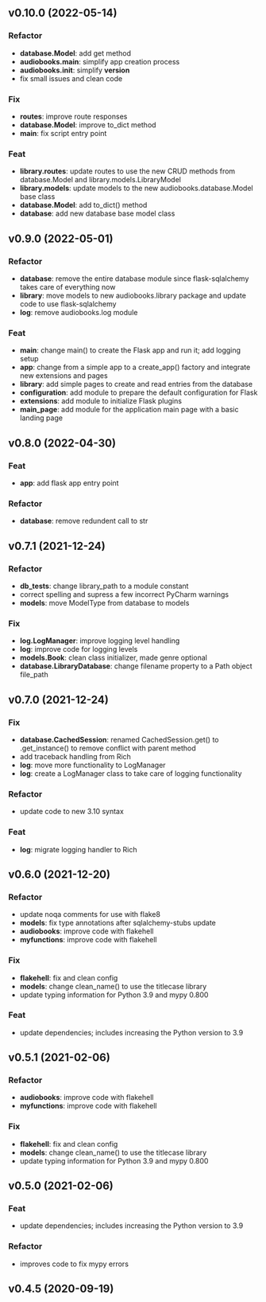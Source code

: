 ## v0.10.0 (2022-05-14)

### Refactor

- **database.Model**: add get method
- **audiobooks.__main__**: simplify app creation process
- **audiobooks.__init__**: simplify __version__
- fix small issues and clean code

### Fix

- **routes**: improve route responses
- **database.Model**: improve to_dict method
- **__main__**: fix script entry point

### Feat

- **library.routes**: update routes to use the new CRUD methods from database.Model and library.models.LibraryModel
- **library.models**: update models to the new audiobooks.database.Model base class
- **database.Model**: add to_dict() method
- **database**: add new database base model class

## v0.9.0 (2022-05-01)

### Refactor

- **database**: remove the entire database module since flask-sqlalchemy takes care of everything now
- **library**: move models to new audiobooks.library package and update code to use flask-sqlalchemy
- **log**: remove audiobooks.log module

### Feat

- ****main****: change main() to create the Flask app and run it; add logging setup
- **app**: change from a simple app to a create_app() factory and integrate new extensions and pages
- **library**: add simple pages to create and read entries from the database
- **configuration**: add module to prepare the default configuration for Flask
- **extensions**: add module to initialize Flask plugins
- **main_page**: add module for the application main page with a basic landing page

## v0.8.0 (2022-04-30)

### Feat

- **app**: add flask app entry point

### Refactor

- **database**: remove redundent call to str

## v0.7.1 (2021-12-24)

### Refactor

- **db_tests**: change library_path to a module constant
- correct spelling and supress a few incorrect PyCharm warnings
- **models**: move ModelType from database to models

### Fix

- **log.LogManager**: improve logging level handling
- **log**: improve code for logging levels
- **models.Book**: clean class initializer, made genre optional
- **database.LibraryDatabase**: change filename property to a Path object file_path

## v0.7.0 (2021-12-24)

### Fix

- **database.CachedSession**: renamed CachedSession.get() to .get_instance() to remove conflict with parent method
- add traceback handling from Rich
- **log**: move more functionality to LogManager
- **log**: create a LogManager class to take care of logging functionality

### Refactor

- update code to new 3.10 syntax

### Feat

- **log**: migrate logging handler to Rich

## v0.6.0 (2021-12-20)

### Refactor

- update noqa comments for use with flake8
- **models**: fix type annotations after sqlalchemy-stubs update
- **audiobooks**: improve code with flakehell
- **myfunctions**: improve code with flakehell

### Fix

- **flakehell**: fix and clean config
- **models**: change clean_name() to use the titlecase library
- update typing information for Python 3.9 and mypy 0.800

### Feat

- update dependencies; includes increasing the Python version to 3.9

## v0.5.1 (2021-02-06)

### Refactor

- **audiobooks**: improve code with flakehell
- **myfunctions**: improve code with flakehell

### Fix

- **flakehell**: fix and clean config
- **models**: change clean_name() to use the titlecase library
- update typing information for Python 3.9 and mypy 0.800

## v0.5.0 (2021-02-06)

### Feat

- update dependencies; includes increasing the Python version to 3.9

### Refactor

- improves code to fix mypy errors

## v0.4.5 (2020-09-19)
